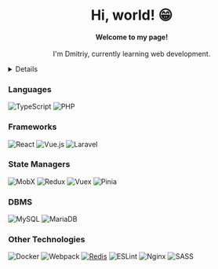 <h1 align="center">Hi, world! 😁</h1>

<p align="center">
  <b>Welcome to my page!</b>
  <br>
  <br>
  I'm Dmitriy, сurrently learning web development.<br>
</p>

<p align="center">
  <details>
  <img src="http://github-profile-summary-cards.vercel.app/api/cards/profile-details?username=SLinartS&theme=transparent" />
  <img src="https://github-readme-streak-stats.herokuapp.com/?user=SLinartS&hide_border=true&card_width=338&theme=transparent" />
  <img src="http://github-profile-summary-cards.vercel.app/api/cards/stats?username=SLinartS&theme=transparent" />
  <img src="https://github-readme-stats.vercel.app/api/top-langs/?username=SLinartS&size_weight=0.5&count_weight=0.5&hide=html,css,scss,vue,blade,dockerfile,makefile&hide_border=true&theme=transparent" />  
 </details>
</p>

### Languages

![TypeScript](https://img.shields.io/badge/typescript-%23007ACC.svg?style=for-the-badge&logo=typescript&logoColor=white)
![PHP](https://img.shields.io/badge/php-%23777BB4.svg?style=for-the-badge&logo=php&logoColor=white)

### Frameworks

![React](https://img.shields.io/badge/react-%2320232a.svg?style=for-the-badge&logo=react&logoColor=%2361DAFB)
![Vue.js](https://img.shields.io/badge/vuejs-%2335495e.svg?style=for-the-badge&logo=vuedotjs&logoColor=%234FC08D)
![Laravel](https://img.shields.io/badge/laravel-%23FF2D20.svg?style=for-the-badge&logo=laravel&logoColor=white)

### State Managers

![MobX](https://img.shields.io/badge/mobx-f37f40?style=for-the-badge&logo=mobx&logoColor=white)
![Redux](https://img.shields.io/badge/redux-%23593d88.svg?style=for-the-badge&logo=redux&logoColor=white)
![Vuex](https://img.shields.io/badge/vuex-%2335495e?style=for-the-badge&logo=vuex&logoColor=white)
![Pinia](https://img.shields.io/badge/pinia-ffd859?style=for-the-badge&logo=pinia&logoColor=white)

### DBMS

![MySQL](https://img.shields.io/badge/mysql-%2300f.svg?style=for-the-badge&logo=mysql&logoColor=white)
![MariaDB](https://img.shields.io/badge/MariaDB-003545?style=for-the-badge&logo=mariadb&logoColor=white)

### Other Technologies

![Docker](https://img.shields.io/badge/docker-%230db7ed.svg?style=for-the-badge&logo=docker&logoColor=white)
![Webpack](https://img.shields.io/badge/webpack-%238DD6F9.svg?style=for-the-badge&logo=webpack&logoColor=black)
[![Redis](https://img.shields.io/badge/Redis-%23DD0031.svg?logo=redis&logoColor=white)](#)
![ESLint](https://img.shields.io/badge/ESLint-4B3263?style=for-the-badge&logo=eslint&logoColor=white)
![Nginx](https://img.shields.io/badge/nginx-%23009639.svg?style=for-the-badge&logo=nginx&logoColor=white)
![SASS](https://img.shields.io/badge/SASS-hotpink.svg?style=for-the-badge&logo=SASS&logoColor=white)
